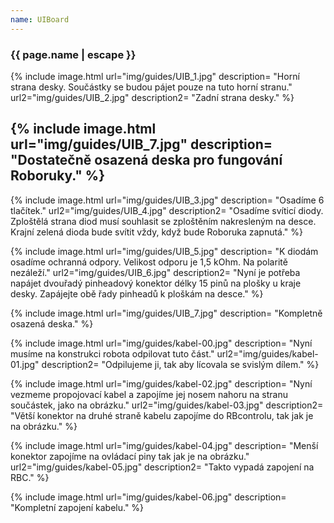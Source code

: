 ```yaml
---
name: UIBoard
---
```

### {{ page.name | escape }}

{% include image.html
   url="img/guides/UIB_1.jpg"
   description=
      "Horní strana desky. Součástky se budou pájet pouze na tuto horní stranu."
   url2="img/guides/UIB_2.jpg"
   description2=
      "Zadní strana desky."
%} 

{% include image.html
   url="img/guides/UIB_7.jpg"
   description=
      "Dostatečně osazená deska pro fungování Roboruky."
%}
---
{% include image.html
   url="img/guides/UIB_3.jpg"
   description=
      "Osadíme 6 tlačítek."
   url2="img/guides/UIB_4.jpg"
   description2=
      "Osadíme svíticí diody. Zploštělá strana diod musí souhlasit se zploštěním nakresleným na desce. Krajní zelená dioda bude svítit vždy, když bude Roboruka zapnutá."
%} 

{% include image.html
   url="img/guides/UIB_5.jpg"
   description=
      "K diodám osadíme ochranná odpory. Velikost odporu je 1,5 kOhm. Na polaritě nezáleží."
   url2="img/guides/UIB_6.jpg"
   description2=
      "Nyní je potřeba napájet dvouřadý pinheadový konektor délky 15 pinů na plošky u kraje desky. Zapájejte obě řady pinheadů k ploškám na desce."
%}

{% include image.html
   url="img/guides/UIB_7.jpg"
   description=
      "Kompletně osazená deska."
%}

{% include image.html
   url="img/guides/kabel-00.jpg"
   description=
      "Nyní musíme na konstrukci robota odpilovat tuto část."
   url2="img/guides/kabel-01.jpg"
   description2=
      "Odpilujeme ji, tak aby lícovala se svislým dílem."
%}

{% include image.html
   url="img/guides/kabel-02.jpg"
   description=
      "Nyní vezmeme propojovací kabel a zapojíme jej nosem nahoru na stranu součástek, jako na obrázku."
   url2="img/guides/kabel-03.jpg"
   description2=
      "Větší konektor na druhé straně kabelu zapojíme do RBcontrolu, tak jak je na obrázku."
%}

{% include image.html
   url="img/guides/kabel-04.jpg"
   description=
      "Menší konektor zapojíme na ovládací piny tak jak je na obrázku."
   url2="img/guides/kabel-05.jpg"
   description2=
      "Takto vypadá zapojení na RBC."
%}

{% include image.html
   url="img/guides/kabel-06.jpg"
   description=
      "Kompletní zapojení kabelu."
%}
